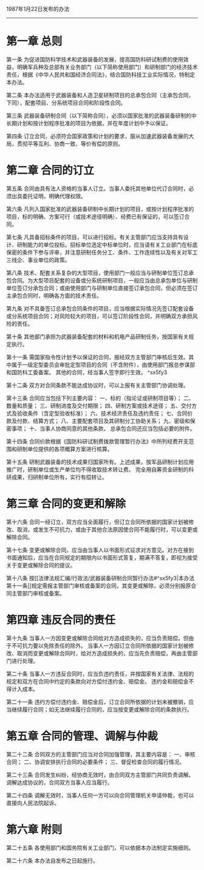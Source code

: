 1987年1月22日发布的办法
___
# 第一章 总则
第一条 为促进国防科学技术和武器装备的发展，提高国防科研试制费的使用效益，明确军兵种及总部有关业务部门（以下简称使用部门）和研制部门的经济技术责任，根据《中华人民共和国经济合同法》，结合国防科技工业实际情况，特制定本办法。

第二条 本办法适用于武器装备和人造卫星研制项目的总承包合同（主承包合同，下同），配套项目、分系统项目合同和阶段性合同。

第三条 武器装备研制合同（以下简称合同），必须以国家批准的武器装备研制的中长期计划和按计划程序批准的项目为依据，并在年度计划中予以保证。

第四条 订立合同，必须符合国家政策和计划的要求，服从加速武器装备发展的大局，贯彻平等互利、协商一致、等价有偿的原则。
# 第二章 合同的订立
第五条 合同由具有法人资格的当事人订立。当事人委托其他单位代订合同时，必须出具委托证明，明确代理权限。

第六条 凡列入国家批准的武器装备研制中长期计划的项目，或按计划程序批准的项目，标的明确、方案可行（或技术途径明确）、经费已有保证的，可以签订合同。

第七条 凡具备招标条件的项目，可以进行招标。有关主管部门应当支持具有设计、研制能力的单位投标。招标单位选定中标单位时，应当请有关工业部门在标底保密的条件下参与评审，并注意研制任务分工、条件、工作连续性以及有关对军工三线企、事业单位的政策。

第八条 技术、配套关系复杂的大型项目，使用部门一般应当与研制单位签订总承包合同。为大型项目配套的设备或分系统研制项目，一般应当由总承包单位与研制单位签订分承包合同；或由使用部门与研制单位直接签订承包合同，但必须在签订主承包合同时，明确各方面的技术责任。

第九条 对不具备签订总承包合同条件的项目，应当根据实际情况先签订配套设备或分系统项目合同；对风险较大的项目，可以签订阶段性合同，并明确双方承担风险的责任。

第十条 其他部门承担为武器装备配套的材料和机电产品研制任务，按国家有关规定执行。

第十一条 需国家指令性计划予以保证的合同，报经双方主管部门审核后生效。其中属于一级定型委员会审批定型项目的合同（不含附件），由使用部门报总参谋部和国防科工委备案。
其他的合同，经当事人签字即行生效。 ^sx5fy3

第十二条 双方对合同条款不能达成协议时，可以上报有关主管部门协调处理。

第十三条 合同应当包括下列主要内容：
一、标的（指论证或研制项目等）；
二、数量和质量；
三、研制进度及交付期限；
四、研制方案或技术途径；
五、交付方式及验收条件（含定型验收标准）；
六、技术经济责任及违约责任；
七、合同价款及付款、结算方式；
八、主要配套项目及其研制分工协助关系；
九、密级和保密事项；
十、当事人协商同意的其他条款。
总承包合同还应当包括必要的附件。

第十四条 合同价款根据《国防科研试制费拨款管理暂行办法》中所列经费开支范围和研制单位提供的各项概算方案进行核算。

第十五条 研制武器装备的技术成果归国家所有。上述成果，按军品研制计划应用推广时，研制单位或生产单位均不得收取技术转让费。
完全用自筹资金研制的科研成果，归研制单位所有，实行有偿转让。
# 第三章 合同的变更和解除
第十六条 合同一经订立，双方应当全面履行，但订立合同所依据的国家计划被修改、取消，或发生不可抗力，或由于其他合法原因使合同不能履行时，可以变更或解除合同。

第十七条 变更或解除合同，应当由当事人以书面形式征求对方意见。对方在接到书面通知后，应当在合同规定的期限内以书面形式答复，期满不答复，即视为接受关于变更或解除合同的提议。

第十八条 按[[法律法规汇编/行政法/武器装备研制合同暂行办法#^sx5fy3|本办法第十一条]]规定需报主管部门审核或备案的合同，其变更或解除，必须分别报原合同主管部门审核或备案。
# 第四章 违反合同的责任
第十九条 当事人一方因变更或解除合同给对方造成损失的，应当负责赔偿。但由于不可抗力要以免除责任的除外。
当事人一方因订立合同所依据的国家计划被修改、取消而变更或解除合同时，给对方造成损失的，应当先负责赔偿，再由主管部门进行处理。

第二十条 当事人一方违反合同时，应当负违约责任，并按国家有关法律、法规的规定和双方在合同中约定的条款向对方偿付违约金、赔偿金。
违约金和赔偿金不得计入成本。

第二十一条 违约方偿付违约金、赔偿金后，订立合同所依据的计划未被撤销，应当继续履行合同；如无法继续履行合同的，应当按变更或解除合同的条款执行。
# 第五章 合同的管理、调解与仲裁
第二十二条 合同双方的主管部门应当对合同加强管理，其主要内容是：
一、审核合同；
二、协调安排执行合同的必要条件；
三、督促检查合同的履行情况。

第二十三条 合同发生纠纷，经协商无效时，由合同双方主管部门共同负责调解。调解达成协议的，合同双方当事人应当履行。

第二十四条 调解无效时，当事人任何一方可以向合同管理机关申请仲裁，也可以直接向人民法院起诉。
# 第六章 附则
第二十五条 各使用部门和国务院有关工业部门，可以依据本办法制定实施细则。

第二十六条 本办法自发布之日起施行。